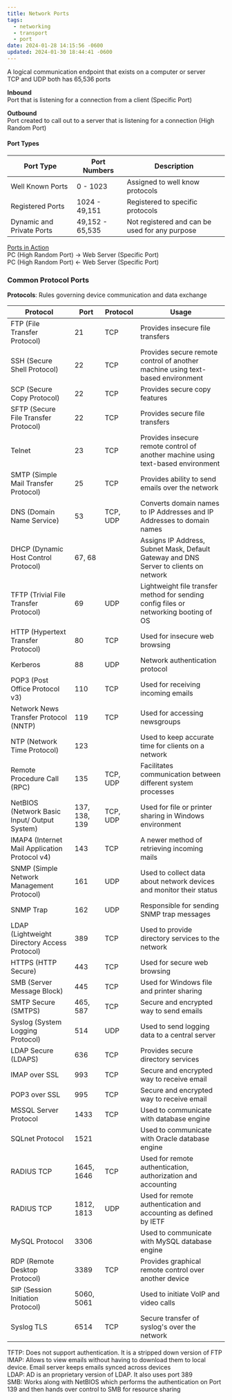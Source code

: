 ```yaml
---
title: Network Ports
tags:
  - networking
  - transport
  - port
date: 2024-01-28 14:15:56 -0600
updated: 2024-01-30 18:44:41 -0600
---
```


A logical communication endpoint that exists on a computer or server  
TCP and UDP both has 65,536 ports

**Inbound**  
Port that is listening for a connection from a client (Specific Port)  

**Outbound**  
Port created to call out to a server that is listening for a connection (High Random Port)

#### Port Types

| Port Type        | Port Numbers  | Description                                    |
| ---------------- | ------------- | ---------------------------------------------- |
| Well Known Ports | 0 - 1023      | Assigned to well know protocols                |
| Registered Ports | 1024 - 49,151  | Registered to specific protocols               |
| Dynamic and Private Ports    | 49,152 - 65,535 | Not registered and can be used for any purpose |

<u>Ports in Action</u>  
PC (High Random Port) → Web Server (Specific Port)  
PC (High Random Port) ← Web Server (Specific Port)

### Common Protocol Ports

**Protocols**: Rules governing device communication and data exchange

| Protocol | Port | Protocol | Usage |
| ---- | ---- | ---- | ---- |
| FTP (File Transfer Protocol) | 21 | TCP | Provides insecure file transfers |
| SSH (Secure Shell Protocol) | 22 | TCP | Provides secure remote control of another machine using text-based environment |
| SCP (Secure Copy Protocol) | 22 | TCP | Provides secure copy features |
| SFTP (Secure File Transfer Protocol) | 22 | TCP | Provides secure file transfers |
| Telnet | 23 | TCP | Provides insecure remote control of another machine using text-based environment |
| SMTP (Simple Mail Transfer Protocol) | 25 | TCP | Provides ability to send emails over the network |
| DNS (Domain Name Service) | 53 | TCP, UDP | Converts domain names to IP Addresses and IP Addresses to domain names |
| DHCP (Dynamic Host Control Protocol) | 67, 68 |  | Assigns IP Address, Subnet Mask, Default Gateway and DNS Server to clients on network |
| TFTP (Trivial File Transfer Protocol) | 69 | UDP | Lightweight file transfer method for sending config files or networking booting of OS |
| HTTP (Hypertext Transfer Protocol) | 80 | TCP | Used for insecure web browsing |
| Kerberos | 88 | UDP | Network authentication protocol |
| POP3 (Post Office Protocol v3) | 110 | TCP | Used for receiving incoming emails |
| Network News Transfer Protocol (NNTP) | 119 | TCP | Used for accessing newsgroups |
| NTP (Network Time Protocol) | 123 |  | Used to keep accurate time for clients on a network |
| Remote Procedure Call (RPC) | 135 | TCP, UDP | Facilitates communication between different system processes |
| NetBIOS (Network Basic Input/ Output System) | 137, 138, 139 | TCP, UDP | Used for file or printer sharing in Windows environment |
| IMAP4 (Internet Mail Application Protocol v4) | 143 | TCP | A newer method of retrieving incoming mails |
| SNMP (Simple Network Management Protocol) | 161 | UDP | Used to collect data about network devices and monitor their status |
| SNMP Trap | 162 | UDP | Responsible for sending SNMP trap messages |
| LDAP (Lightweight Directory Access Protocol) | 389 | TCP | Used to provide directory services to the network |
| HTTPS (HTTP Secure) | 443 | TCP | Used for secure web browsing |
| SMB (Server Message Block) | 445 | TCP | Used for Windows file and printer sharing |
| SMTP Secure (SMTPS) | 465, 587 | TCP | Secure and encrypted way to send emails |
| Syslog (System Logging Protocol) | 514 | UDP | Used to send logging data to a central server |
| LDAP Secure (LDAPS) | 636 | TCP | Provides secure directory services |
| IMAP over SSL | 993 | TCP | Secure and encrypted way to receive email |
| POP3 over SSL | 995 | TCP | Secure and encrypted way to receive email |
| MSSQL Server Protocol | 1433 | TCP | Used to communicate with database engine |
| SQLnet Protocol | 1521 |  | Used to communicate with Oracle database engine |
| RADIUS TCP | 1645, 1646 | TCP | Used for remote authentication, authorization and accounting |
| RADIUS TCP | 1812, 1813 | UDP | Used for remote authentication and accounting as defined by IETF |
| MySQL Protocol | 3306 |  | Used to communicate with MySQL database engine |
| RDP (Remote Desktop Protocol) | 3389 | TCP | Provides graphical remote control over another device |
| SIP (Session Initiation Protocol) | 5060, 5061 |  | Used to initiate VoIP and video calls |
| Syslog TLS | 6514 | TCP | Secure transfer of syslog's over the network |

TFTP: Does not support authentication. It is a stripped down version of FTP  
IMAP: Allows to view emails without having to download them to local device. Email server keeps emails synced across devices  
LDAP: AD is an proprietary version of LDAP. It also uses port 389  
SMB: Works along with NetBIOS which performs the authentication on Port 139 and then hands over control to SMB for resource sharing
